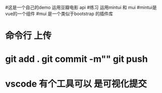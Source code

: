 #这是一个自己的demo 运用豆瓣电影 api
#练习 运用mintui 和 mui
#mintui是vue的一个组件
#mui 是一个类似于bootstrap 的插件库

# 命令行 上传 
# git add .   git commit -m""  git push 


# vscode 有个工具可以 是可视化提交
